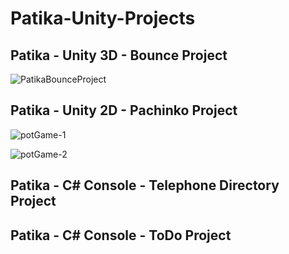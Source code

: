 # Patika-Unity-Projects

## Patika - Unity 3D - Bounce Project
![PatikaBounceProject](https://github.com/user-attachments/assets/15212570-91c1-498d-a680-7274486d18a4)

## Patika - Unity 2D - Pachinko Project
![potGame-1](https://github.com/user-attachments/assets/f3ce3479-6e7a-4359-811f-7b0544c2c2d9)

![potGame-2](https://github.com/user-attachments/assets/b9affa7f-a171-4690-b582-d47f5374a926)

## Patika - C# Console - Telephone Directory Project


## Patika - C# Console - ToDo Project

